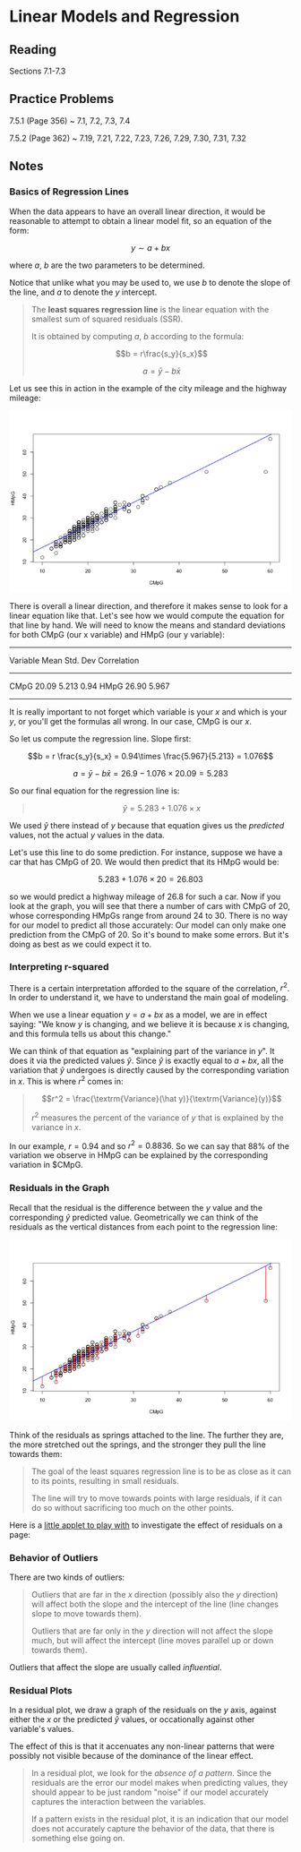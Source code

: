 # Linear Models and Regression

## Reading

Sections 7.1-7.3

## Practice Problems

7.5.1 (Page 356)
  ~ 7.1, 7.2, 7.3, 7.4

7.5.2 (Page 362)
  ~ 7.19, 7.21, 7.22, 7.23, 7.26, 7.29, 7.30, 7.31, 7.32

## Notes

### Basics of Regression Lines

When the data appears to have an overall linear direction, it would be reasonable to attempt to obtain a linear model fit, so an equation of the form:

$$y \sim a + b x$$

where $a$, $b$ are the two parameters to be determined.

Notice that unlike what you may be used to, we use $b$ to denote the slope of the line, and $a$ to denote the $y$ intercept.

> The **least squares regression line** is the linear equation with the smallest sum of squared residuals (SSR).
>
> It is obtained by computing $a$, $b$ according to the formula:
>
> $$b = r\frac{s_y}{s_x}$$
>
> $$a = \bar y - b \bar x$$

Let us see this in action in the example of the city mileage and the highway mileage:

![A regression line](images/regression.png "A regression line")

There is overall a linear direction, and therefore it makes sense to look for a linear equation like that. Let's see how we would compute the equation for that line by hand. We will need to know the means and standard deviations for both CMpG (our x variable) and HMpG (our y variable):

--------- ------ --------- ------------
Variable    Mean  Std. Dev  Correlation
--------- ------ --------- ------------
CMpG       20.09     5.213         0.94
HMpG       26.90     5.967
--------- ------ --------- ------------

It is really important to not forget which variable is your $x$ and which is your $y$, or you'll get the formulas all wrong. In our case, CMpG is our $x$.

So let us compute the regression line. Slope first:

$$b = r \frac{s_y}{s_x} = 0.94\times \frac{5.967}{5.213} = 1.076$$

$$a = \bar y - b \bar x = 26.9 - 1.076\times 20.09 = 5.283$$

So our final equation for the regression line is:

> $$\hat y = 5.283 + 1.076 \times x$$

We used $\hat y$ there instead of $y$ because that equation gives us the *predicted* values, not the actual $y$ values in the data.

Let's use this line to do some prediction. For instance, suppose we have a car that has CMpG of 20. We would then predict that its HMpG would be:

$$5.283 + 1.076 \times 20 = 26.803$$

so we would predict a highway mileage of $26.8$ for such a car. Now if you look at the graph, you will see that there a number of cars with CMpG of 20, whose corresponding HMpGs range from around 24 to 30. There is no way for our model to predict all those accurately: Our model can only make one prediction from the CMpG of 20. So it's bound to make some errors. But it's doing as best as we could expect it to.

### Interpreting r-squared

There is a certain interpretation afforded to the square of the correlation, $r^2$. In order to understand it, we have to understand the main goal of modeling.

When we use a linear equation $y=a+bx$ as a model, we are in effect saying: "We know $y$ is changing, and we believe it is because $x$ is changing, and this formula tells us about this change."

We can think of that equation as "explaining part of the variance in $y$". It does it via the predicted values $\hat y$. Since $\hat y$ is exactly equal to $a+bx$, all the variation that $\hat y$ undergoes is directly caused by the corresponding variation in $x$. This is where $r^2$ comes in:

> $$r^2 = \frac{\textrm{Variance}(\hat y)}{\textrm{Variance}(y)}$$
>
> $r^2$ measures the percent of the variance of $y$ that is explained by the variance in $x$.

In our example, $r=0.94$ and so $r^2=0.8836$. So we can say that 88% of the variation we observe in HMpG can be explained by the corresponding variation in $CMpG.

### Residuals in the Graph

Recall that the residual is the difference between the $y$ value and the corresponding $\hat y$ predicted value. Geometrically we can think of the residuals as the vertical distances from each point to the regression line:

![The residuals](images/regression2.png "Residuals")

Think of the residuals as springs attached to the line. The further they are, the more stretched out the springs, and the stronger they pull the line towards them:

> The goal of the least squares regression line is to be as close as it can to its points, resulting in small residuals.
>
> The line will try to move towards points with large residuals, if it can do so without sacrificing too much on the other points.

Here is a [little applet to play with](http://vault.hanover.edu/~skiadas/D3Regression/index2.html) to investigate the effect of residuals on a page:

### Behavior of Outliers

There are two kinds of outliers:

> Outliers that are far in the $x$ direction (possibly also the $y$ direction) will affect both the slope and the intercept of the line (line changes slope to move towards them).
>
> Outliers that are far only in the $y$ direction will not affect the slope much, but will affect the intercept (line moves parallel up or down towards them).

Outliers that affect the slope are usually called *influential*.

### Residual Plots

In a residual plot, we draw a graph of the residuals on the $y$ axis, against either the $x$ or the predicted $\hat y$ values, or occationally against other variable's values.

The effect of this is that it accenuates any non-linear patterns that were possibly not visible because of the dominance of the linear effect.

> In a residual plot, we look for the *absence of a pattern*. Since the residuals are the error our model makes when predicting values, they should appear to be just random "noise" if our model accurately captures the interaction between the variables.
>
> If a pattern exists in the residual plot, it is an indication that our model does
> not accurately capture the behavior of the data, that there is something else going on.
